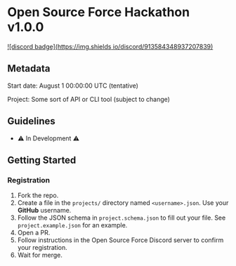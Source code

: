 # Open Source Force Hackathon v1.0.0

[![discord badge](https://img.shields
io/discord/913584348937207839)](https://discord.gg/DCznYuU4Ms)

## Metadata

Start date: August 1 00:00:00 UTC (tentative)

Project: Some sort of API or CLI tool (subject to change)

## Guidelines

- ⚠️ In Development ⚠️

## Getting Started

### Registration

1. Fork the repo.
2. Create a file in the `projects/` directory named `<username>.json`. Use your **GitHub** username.
3. Follow the JSON schema in `project.schema.json` to fill out your file. See `project.example.json` for an example.
4. Open a PR.
5. Follow instructions in the Open Source Force Discord server to confirm your registration.
6. Wait for merge.